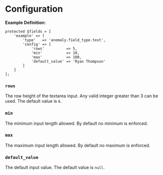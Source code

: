 # Configuration

**Example Definition:**

```
protected $fields = [
    'example' => [
        'type'   => 'anomaly.field_type.text',
        'config' => [
            'rows'          => 5,
            'min'           => 10,
            'max'           => 100,
            'default_value' => 'Ryan Thompson'
        ]
    ]
];
```

### `rows`

The row height of the textarea input. Any valid integer greater than 3 can be used. The default value is `6`.

### `min`

The minimum input length allowed. By default no minimum is enforced.

### `max`

The maximum input length allowed. By default no maximum is enforced.

### `default_value`

The default input value. The default value is `null`.
